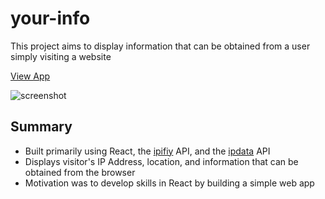 # your-info
This project aims to display information that can be obtained from a user simply visiting a website

[View App](https://toptester1.github.io/user-info/)

![screenshot](https://github.com/toptester1/user-info/blob/master/public/images/screenshot.png)

## Summary

* Built primarily using React, the [ipifiy](https://www.ipify.org/) API, and the [ipdata](https://ipdata.co/) API
* Displays visitor's IP Address, location, and information that can be obtained from the browser
* Motivation was to develop skills in React by building a simple web app